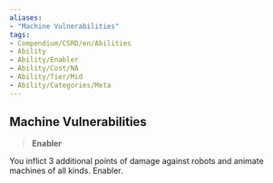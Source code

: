 ```yaml
---
aliases:
- "Machine Vulnerabilities"
tags:
- Compendium/CSRD/en/Abilities
- Ability
- Ability/Enabler
- Ability/Cost/NA
- Ability/Tier/Mid
- Ability/Categories/Meta
---
```


  
## Machine Vulnerabilities  
>**Enabler**
  
You inflict 3 additional points of damage against robots and animate machines of all kinds. Enabler.